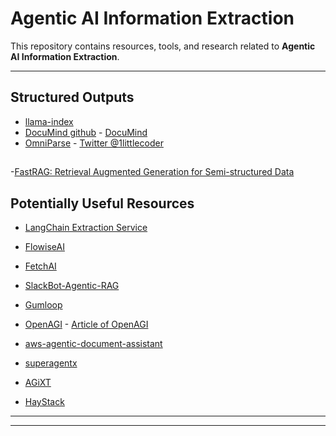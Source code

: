 # Agentic AI Information Extraction

This repository contains resources, tools, and research related to **Agentic AI Information Extraction**.

---
## Structured Outputs
- [llama-index](https://docs.llamaindex.ai/en/stable/examples/output_parsing/function_program/)
- [DocuMind github](https://github.com/DocumindHQ/documind) - [DocuMind](https://www.documind.xyz)
- [OmniParse](https://github.com/adithya-s-k/omniparse?tab=readme-ov-file#api-endpoints) - [Twitter @1littlecoder](https://x.com/1littlecoder/status/1806404671189168635)
##
-[FastRAG: Retrieval Augmented Generation for Semi-structured Data](https://arxiv.org/html/2411.13773v1)

## Potentially Useful Resources
- [LangChain Extraction Service](https://blog.langchain.dev/open-source-extraction-service/)
- [FlowiseAI](https://docs.flowiseai.com)
- [FetchAI](https://fetch.ai/docs)
- [SlackBot-Agentic-RAG](https://github.com/HenilJShah/SlackBOT-Agentic-RAG)
- [Gumloop](https://docs.gumloop.com/nodes/pdf/pdf_reader)
- [OpenAGI](https://github.com/agiresearch/OpenAGI) - [Article of OpenAGI](https://arxiv.org/pdf/2304.04370)
- [aws-agentic-document-assistant](https://github.com/aws-samples/aws-agentic-document-assistant?tab=readme-ov-file)
- [superagentx](https://github.com/superagentxai/superagentX)









- [AGiXT](https://github.com/Josh-XT/AGiXT)
- [HayStack](https://haystack.deepset.ai/tutorials/27_first_rag_pipeline)

---









---
